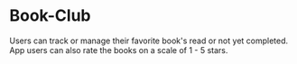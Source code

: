 # Book-Club
Users can track or manage their favorite book's read or not yet completed. App users can also rate the books on a scale of 1 - 5 stars.
